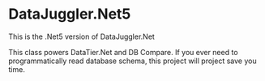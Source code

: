 # DataJuggler.Net5
This is the .Net5 version of DataJuggler.Net

This class powers DataTier.Net and DB Compare. If you ever need to programmatically read database schema, this project will project save you time.
